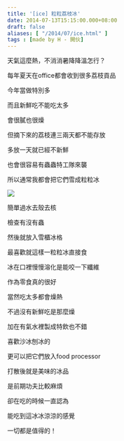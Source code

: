 ```yaml
---
title: '[ice] 粒粒荔枝冰'
date: 2014-07-13T15:15:00.000+08:00
draft: false
aliases: [ "/2014/07/ice.html" ]
tags : [made by H - 開伙]
---
```


天氣這麼熱，不消消暑降降溫怎行？  

每年夏天在office都會收到很多荔枝貢品

今年當做特別多

而且新鮮吃不能吃太多

會很膩也很燥

但摘下來的荔枝連三兩天都不能存放

多放一天就已經不新鮮

也會很容易有蟲蟲特工隊來襲

所以通常我都會把它們雪成粒粒冰

[![](https://2.bp.blogspot.com/-QrBekWGvCbs/XEM7X9Str_I/AAAAAAAAF7o/dzXGmGRGkYkgo1NPfYrvvRruKf2UrCtWACLcBGAs/s640/14445801327_08cc9f6548_z.jpg)](https://2.bp.blogspot.com/-QrBekWGvCbs/XEM7X9Str_I/AAAAAAAAF7o/dzXGmGRGkYkgo1NPfYrvvRruKf2UrCtWACLcBGAs/s1600/14445801327_08cc9f6548_z.jpg)

簡單過水去殼去核

檢查有沒有蟲

然後就放入雪櫃冰格

  

最喜歡就這樣一粒粒冰直接食

冰在口裡慢慢溶化是能咬一下纖維

作為零食真的很好

當然吃太多都會燥熱

不過沒有新鮮吃是那麼燥

  

加在有氣水裡製成特飲也不錯

  

喜歡沙冰刨冰的

更可以把它們放入food processor

打散後就是美味的冰品

  

是前期功夫比較麻煩

卻在吃的時候一直認為

能吃到這冰冰涼涼的感覺

一切都是值得的！